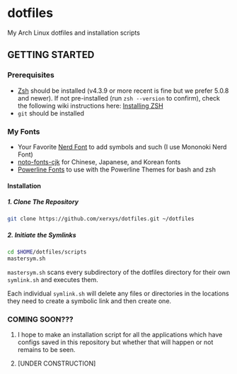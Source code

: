 # dotfiles
My Arch Linux dotfiles and installation scripts

## GETTING STARTED
### Prerequisites
- [Zsh](https://www.zsh.org) should be installed (v4.3.9 or more recent is fine but we prefer 5.0.8 and newer). If not pre-installed (run `zsh --version` to confirm), check the following wiki instructions here: [Installing ZSH](https://github.com/ohmyzsh/ohmyzsh/wiki/Installing-ZSH)
- `git` should be installed

### My Fonts
- Your Favorite [Nerd Font](https://www.nerdfonts.com/) to add symbols and such (I use Mononoki Nerd Font)
- [noto-fonts-cjk](https://github.com/notofonts/noto-cjk) for Chinese, Japanese, and Korean fonts
- [Powerline Fonts](https://github.com/powerline/fonts) to use with the Powerline Themes for bash and zsh

#### Installation
##### 1. Clone The Repository

```sh
git clone https://github.com/xerxys/dotfiles.git ~/dotfiles
```

##### 2. Initiate the Symlinks

```sh
cd $HOME/dotfiles/scripts
mastersym.sh
```

`mastersym.sh` scans every subdirectory of the dotfiles directory for their own `symlink.sh` and executes them.

Each individual `symlink.sh` will delete any files or directories in the locations they need to create a symbolic link and then create one.

### COMING SOON???

1. I hope to make an installation script for all the applications which have configs saved in this repository but whether that will happen or not remains to be seen.

2. [UNDER CONSTRUCTION] 
